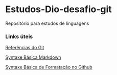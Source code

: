 # Estudos-Dio-desafio-git
Repositório para estudos de linguagens

### Links úteis
[Referências do Git](https://git-scm.com/docs)

[Syntaxe Básica Markdown](https://www.markdownguide.org/basic-syntax/)

[Syntaxe Básica de Formatação no Github](https://docs.github.com/pt/get-started/writing-on-github/getting-started-with-writing-and-formatting-on-github/basic-writing-and-formatting-syntax)
